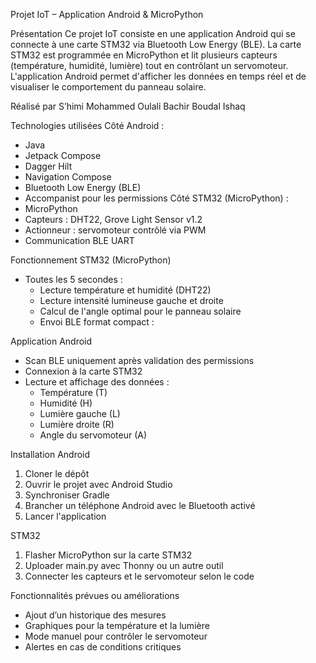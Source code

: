 Projet IoT – Application Android & MicroPython

Présentation
Ce projet IoT consiste en une application Android qui se connecte à une carte STM32 via Bluetooth Low Energy (BLE). La carte STM32 est programmée en MicroPython et lit plusieurs capteurs (température, humidité, lumière) tout en contrôlant un servomoteur. L'application Android permet d'afficher les données en temps réel et de visualiser le comportement du panneau solaire.

Réalisé par
S’himi Mohammed
Oulali Bachir
Boudal Ishaq


Technologies utilisées
Côté Android :
- Java
- Jetpack Compose
- Dagger Hilt
- Navigation Compose
- Bluetooth Low Energy (BLE)
- Accompanist pour les permissions
Côté STM32 (MicroPython) :
- MicroPython
- Capteurs : DHT22, Grove Light Sensor v1.2
- Actionneur : servomoteur contrôlé via PWM
- Communication BLE UART


Fonctionnement
STM32 (MicroPython)
- Toutes les 5 secondes :
  - Lecture température et humidité (DHT22)
  - Lecture intensité lumineuse gauche et droite
  - Calcul de l'angle optimal pour le panneau solaire
  - Envoi BLE format compact :

    
Application Android
- Scan BLE uniquement après validation des permissions
- Connexion à la carte STM32
- Lecture et affichage des données :
  - Température (T)
  - Humidité (H)
  - Lumière gauche (L)
  - Lumière droite (R)
  - Angle du servomoteur (A)

  
Installation
Android
1. Cloner le dépôt
2. Ouvrir le projet avec Android Studio
3. Synchroniser Gradle
4. Brancher un téléphone Android avec le Bluetooth activé
5. Lancer l'application

   
STM32
1. Flasher MicroPython sur la carte STM32
2. Uploader main.py avec Thonny ou un autre outil
3. Connecter les capteurs et le servomoteur selon le code
   
Fonctionnalités prévues ou améliorations
- Ajout d’un historique des mesures
- Graphiques pour la température et la lumière
- Mode manuel pour contrôler le servomoteur
- Alertes en cas de conditions critiques
